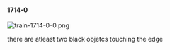 #### 1714-0
![train-1714-0-0.png](https://github.com/lil-lab/nlvr/raw/master/nlvr/train/images/65/train-1714-0-0.png "train-1714-0-0.png")

there are atleast two black objetcs touching the edge